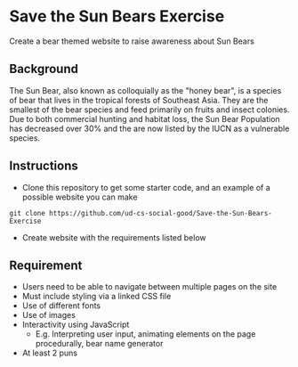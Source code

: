 # Save the Sun Bears Exercise
Create a bear themed website to raise awareness about Sun Bears

## Background
The Sun Bear, also known as colloquially as the "honey bear", is a species of
bear that lives in the tropical forests of Southeast Asia. They are the
smallest of the bear species and feed primarily on fruits and insect colonies.
Due to both commercial hunting and habitat loss, the Sun Bear Population has
decreased over 30% and the are now listed by the IUCN as a vulnerable species.

## Instructions
* Clone this repository to get some starter code, and an example of a possible
  website you can make

```
git clone https://github.com/ud-cs-social-good/Save-the-Sun-Bears-Exercise
```

* Create website with the requirements listed below

## Requirement
* Users need to be able to navigate between multiple pages on the site
* Must include styling via a linked CSS file
* Use of different fonts
* Use of images
* Interactivity using JavaScript
    * E.g. Interpreting user input, animating elements on the page
      procedurally, bear name generator
* At least 2 puns
